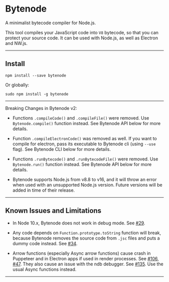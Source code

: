 # Bytenode

A minimalist bytecode compiler for Node.js.

This tool compiles your JavaScript code into `V8` bytecode, so that you can
protect your source code. It can be used with Node.js, as well as Electron and
NW.js.

---

## Install

```console
npm install --save bytenode
```

Or globally:

```console
sudo npm install -g bytenode
```

---

Breaking Changes in Bytenode v2:

* Functions `.compileCode()` and `.compileFile()` were removed. Use
`Bytenode.compile()` function instead. See Bytenode API below for  more
details.

* Function `.compileElectronCode()` was removed as well. If you want to compile
for electron, pass its executable to Bytenode cli (using `--use` flag). See
Bytenode CLI below for more details.

* Functions `.runBytecode()` and `.runBytecodeFile()` were removed. Use
`Bytenode.run()` function instead. See Bytenode API below for  more
details.

* Bytenode supports Node.js from v8.8 to v16, and it will throw an error when
used with an unsupported Node.js version. Future versions will be added in time
of their release.

---

## Known Issues and Limitations

* In Node 10.x, Bytenode does not work in debug mode.
See [#29](https://github.com/bytenode/bytenode/issues/29).

* Any code depends on `Function.prototype.toString` function will break,
because Bytenode removes the source code from `.jsc` files and puts a dummy
code instead. See [#34](https://github.com/bytenode/bytenode/issues/34).

* Arrow functions (especially Async arrow functions) cause crash in Puppeteer
and in Electron apps if used in render processes. See
[#106](https://github.com/bytenode/bytenode/issues/106),
[#47](https://github.com/bytenode/bytenode/issues/47). They also cause an
issue with the ndb debugger.
See [#135](https://github.com/bytenode/bytenode/issues/135). Use the usual
Async functions instead.

---

